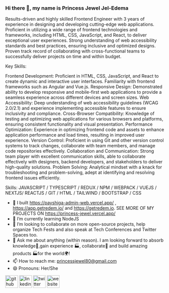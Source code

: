 



### Hi there 👋, my name is Princess Jewel Jel-Edema
<!-- #### I am a Front-End Web Developer -->
<!-- ![I am a Front-End Web Developer](https://res.cloudinary.com/dpqxraalv/image/upload/v1641733739/princess_nzitjk.jpg) -->

Results-driven and highly skilled Frontend Engineer with 3 years of experience in designing and developing cutting-edge web applications. Proficient in utilizing a wide range of frontend technologies and frameworks, including HTML, CSS, JavaScript, and React, to deliver exceptional user experiences. Strong understanding of web accessibility standards and best practices, ensuring inclusive and optimized designs. Proven track record of collaborating with cross-functional teams to successfully deliver projects on time and within budget.

Key Skills:

Frontend Development: Proficient in HTML, CSS, JavaScript, and React to create dynamic and interactive user interfaces. Familiarity with frontend frameworks such as Angular and Vue.js.
Responsive Design: Demonstrated ability to develop responsive and mobile-first web applications to provide a seamless experience across different devices and screen sizes.
Web Accessibility: Deep understanding of web accessibility guidelines (WCAG 2.0/2.1) and experience implementing accessible features to ensure inclusivity and compliance.
Cross-Browser Compatibility: Knowledge of testing and optimizing web applications for various browsers and platforms, ensuring consistent functionality and visual presentation.
Performance Optimization: Experience in optimizing frontend code and assets to enhance application performance and load times, resulting in improved user experience.
Version Control: Proficient in using Git and other version control systems to track changes, collaborate with team members, and manage code repositories effectively.
Collaboration and Communication: Strong team player with excellent communication skills, able to collaborate effectively with designers, backend developers, and stakeholders to deliver high-quality solutions.
Problem Solving: Analytical mindset with a knack for troubleshooting and problem-solving, adept at identifying and resolving frontend issues efficiently.

Skills: JAVASCRIPT / TYPESCRIPT / REDUX / NPM / WEBPACK / VUEJS / NEXTJS/ REACTJS / GIT / HTML / TAILWIND / BOOTSTRAP / CSS 

- 🔭 I built https://payshiga-admin-web.vercel.app/ , https://app.getredem.io/ and https://getredem.io. SEE MORE OF MY PROJECTS ON https://princess-jewel.vercel.app/
- 🌱 I’m currently learning NodeJS 
- 👯 I’m looking to collaborate on more open-source projects, help organize Tech Fests and also speak at Tech Conferences and Twitter Spaces too.
- 💬 Ask me about anything (within reason). I am looking forward to absorb knowledge🧠,gain experience 🏭, collaborate🤝 and build amazing products 🏭for the world🌍! 
- 📫 How to reach me: princessjewel80@gmail.com 
- 😄 Pronouns: Her/She 


[<img src='https://cdn.jsdelivr.net/npm/simple-icons@3.0.1/icons/github.svg' alt='github' height='40'>](https://github.com/Princess-Jewel)  [<img src='https://cdn.jsdelivr.net/npm/simple-icons@3.0.1/icons/linkedin.svg' alt='linkedin' height='40'>](https://linkedin.com/in/princess-jewel-jel-edema/)  [<img src='https://cdn.jsdelivr.net/npm/simple-icons@3.0.1/icons/twitter.svg' alt='twitter' height='40'>](https://twitter.com/thatebonychic)  [<img src='https://cdn.jsdelivr.net/npm/simple-icons@3.0.1/icons/icloud.svg' alt='website' height='40'>](https://princess-jewel.vercel.app)  

